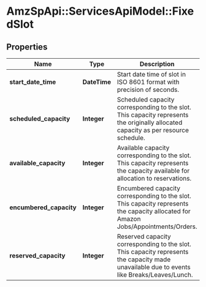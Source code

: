 # AmzSpApi::ServicesApiModel::FixedSlot

## Properties
Name | Type | Description | Notes
------------ | ------------- | ------------- | -------------
**start_date_time** | **DateTime** | Start date time of slot in ISO 8601 format with precision of seconds. | [optional] 
**scheduled_capacity** | **Integer** | Scheduled capacity corresponding to the slot. This capacity represents the originally allocated capacity as per resource schedule. | [optional] 
**available_capacity** | **Integer** | Available capacity corresponding to the slot. This capacity represents the capacity available for allocation to reservations. | [optional] 
**encumbered_capacity** | **Integer** | Encumbered capacity corresponding to the slot. This capacity represents the capacity allocated for Amazon Jobs/Appointments/Orders. | [optional] 
**reserved_capacity** | **Integer** | Reserved capacity corresponding to the slot. This capacity represents the capacity made unavailable due to events like Breaks/Leaves/Lunch. | [optional] 

